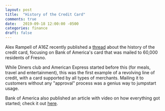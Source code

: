 ```yaml
---
layout: post
title:  "History of the Credit Card"
comments: true
date:   2019-09-18 12:00:00 -0500
categories: finance
draft: false
---
```


Alex Rampell of A16Z recently published a [thread](https://twitter.com/arampell/status/1174359694950842368) about the history of the credit card, focusing on Bank of America's card that was mailed to 60,000 residents of Fresno. 

While Diners club and American Express started before this (for meals, travel and entertainment), this was the first example of a revolving line of credit, with a card supported by all types of merchants. Mailing it to customers without any "approval" process was a genius way to jumpstart usage. 

Bank of America also published an article with video on how everything got started; check it out [here](https://about.bankofamerica.com/en-us/our-story/birth-of-modern-credit-card.html#fbid=9T0dAH1X58G).